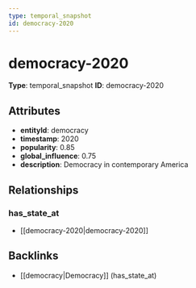 ```yaml
---
type: temporal_snapshot
id: democracy-2020
---
```


# democracy-2020

**Type**: temporal_snapshot
**ID**: democracy-2020

## Attributes

- **entityId**: democracy
- **timestamp**: 2020
- **popularity**: 0.85
- **global_influence**: 0.75
- **description**: Democracy in contemporary America

## Relationships

### has_state_at

- [[democracy-2020|democracy-2020]]

## Backlinks

- [[democracy|Democracy]] (has_state_at)

